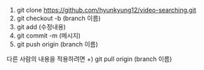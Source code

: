 1. git clone https://github.com/hyunkyung12/video-searching.git
2. git checkout -b (branch 이름)
3. git add (수정내용)
4. git commit -m (메시지)
5. git push origin (branch 이름)

다른 사람의 내용을 적용하려면
+) git pull origin (branch 이름)

